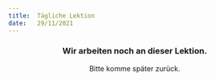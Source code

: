 ```yaml
---
title:  Tägliche Lektion
date:   29/11/2021
---
```


### <center>Wir arbeiten noch an dieser Lektion.</center>
<center>Bitte komme später zurück.</center>
